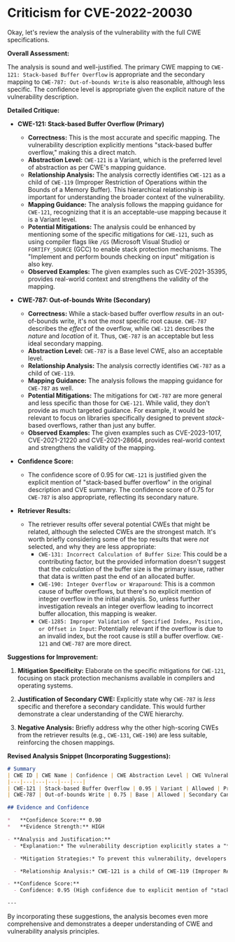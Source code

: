 # Criticism for CVE-2022-20030

Okay, let's review the analysis of the vulnerability with the full CWE specifications.

**Overall Assessment:**

The analysis is sound and well-justified.  The primary CWE mapping to `CWE-121: Stack-based Buffer Overflow` is appropriate and the secondary mapping to `CWE-787: Out-of-bounds Write` is also reasonable, although less specific.  The confidence level is appropriate given the explicit nature of the vulnerability description.

**Detailed Critique:**

*   **CWE-121: Stack-based Buffer Overflow (Primary)**

    *   **Correctness:** This is the most accurate and specific mapping.  The vulnerability description explicitly mentions "stack-based buffer overflow," making this a direct match.
    *   **Abstraction Level:** `CWE-121` is a Variant, which is the preferred level of abstraction as per CWE's mapping guidance.
    *   **Relationship Analysis:** The analysis correctly identifies `CWE-121` as a child of `CWE-119` (Improper Restriction of Operations within the Bounds of a Memory Buffer).  This hierarchical relationship is important for understanding the broader context of the vulnerability.
    *   **Mapping Guidance:**  The analysis follows the mapping guidance for `CWE-121`, recognizing that it is an acceptable-use mapping because it is a Variant level.
    *   **Potential Mitigations:** The analysis could be enhanced by mentioning some of the specific mitigations for `CWE-121`, such as using compiler flags like `/GS` (Microsoft Visual Studio) or `FORTIFY_SOURCE` (GCC) to enable stack protection mechanisms. The "Implement and perform bounds checking on input" mitigation is also key.
    *   **Observed Examples:** The given examples such as CVE-2021-35395, provides real-world context and strengthens the validity of the mapping.

*   **CWE-787: Out-of-bounds Write (Secondary)**

    *   **Correctness:** While a stack-based buffer overflow *results* in an out-of-bounds write, it's not the *most* specific root cause. `CWE-787` describes the *effect* of the overflow, while `CWE-121` describes the *nature* and *location* of it. Thus, `CWE-787` is an acceptable but less ideal secondary mapping.
    *   **Abstraction Level:** `CWE-787` is a Base level CWE, also an acceptable level.
    *   **Relationship Analysis:** The analysis correctly identifies `CWE-787` as a child of `CWE-119`.
    *   **Mapping Guidance:**  The analysis follows the mapping guidance for `CWE-787` as well.
    *   **Potential Mitigations:** The mitigations for `CWE-787` are more general and less specific than those for `CWE-121`. While valid, they don't provide as much targeted guidance. For example, it would be relevant to focus on libraries specifically designed to prevent *stack*-based overflows, rather than just any buffer.
    *   **Observed Examples:** The given examples such as CVE-2023-1017, CVE-2021-21220 and CVE-2021-28664, provides real-world context and strengthens the validity of the mapping.

*   **Confidence Score:**

    *   The confidence score of 0.95 for `CWE-121` is justified given the explicit mention of "stack-based buffer overflow" in the original description and CVE summary. The confidence score of 0.75 for `CWE-787` is also appropriate, reflecting its secondary nature.

*   **Retriever Results:**

    *   The retriever results offer several potential CWEs that might be related, although the selected CWEs are the strongest match. It's worth briefly considering some of the top results that were *not* selected, and why they are less appropriate:
        *   `CWE-131: Incorrect Calculation of Buffer Size`: This could be a contributing factor, but the provided information doesn't suggest that the *calculation* of the buffer size is the primary issue, rather that data is written past the end of an allocated buffer.
        *   `CWE-190: Integer Overflow or Wraparound`: This is a common cause of buffer overflows, but there's no explicit mention of integer overflow in the initial analysis. So, unless further investigation reveals an integer overflow leading to incorrect buffer allocation, this mapping is weaker.
        *   `CWE-1285: Improper Validation of Specified Index, Position, or Offset in Input`: Potentially relevant if the overflow is due to an invalid index, but the root cause is still a buffer overflow. `CWE-121` and `CWE-787` are more direct.

**Suggestions for Improvement:**

1.  **Mitigation Specificity:** Elaborate on the specific mitigations for `CWE-121`, focusing on stack protection mechanisms available in compilers and operating systems.

2.  **Justification of Secondary CWE:** Explicitly state why `CWE-787` is *less* specific and therefore a secondary candidate. This would further demonstrate a clear understanding of the CWE hierarchy.

3.  **Negative Analysis:** Briefly address why the other high-scoring CWEs from the retriever results (e.g., `CWE-131`, `CWE-190`) are less suitable, reinforcing the chosen mappings.

**Revised Analysis Snippet (Incorporating Suggestions):**

```markdown
# Summary
| CWE ID | CWE Name | Confidence | CWE Abstraction Level | CWE Vulnerability Mapping Label | CWE-Vulnerability Mapping Notes |
|---|---|---|---|---|---|
| CWE-121 | Stack-based Buffer Overflow | 0.95 | Variant | Allowed | Primary CWE |
| CWE-787 | Out-of-bounds Write | 0.75 | Base | Allowed | Secondary Candidate |

## Evidence and Confidence

*   **Confidence Score:** 0.90
*   **Evidence Strength:** HIGH

- **Analysis and Justification:**  
  - *Explanation:* The vulnerability description explicitly states a "**stack-based buffer overflow**" as the root cause, leading to an "**out of bounds write**". This aligns directly with CWE-121 (Stack-based Buffer Overflow), which is a variant of buffer overflow vulnerabilities. The CVE Reference Links Content Summary confirms this by stating "Out-of-bounds write due to a stack-based buffer overflow in the vow driver." The impact is local escalation of privilege, which is a typical consequence of buffer overflows. While CWE-787 (Out-of-bounds Write) is also applicable as the overflow results in writing outside of the buffer, CWE-121 is more specific because it identifies the location of the overflow (stack), making it the more accurate primary mapping. Other potential candidates such as CWE-131 and CWE-190 are less applicable as the available information doesn't suggest a miscalculation of buffer size or integer overflow issues as primary root causes.

  - *Mitigation Strategies:* To prevent this vulnerability, developers should implement robust bounds checking on input to ensure that data written to the stack does not exceed the allocated buffer size. Using safer string handling functions (e.g., `strncpy` instead of `strcpy`) can also mitigate the risk. Compiler-level protections like stack canaries (e.g., enabled by the `/GS` flag in Microsoft Visual Studio or `FORTIFY_SOURCE` in GCC) provide a defense-in-depth approach to detect and prevent stack overflows at runtime.

  - *Relationship Analysis:* CWE-121 is a child of CWE-119 (Improper Restriction of Operations within the Bounds of a Memory Buffer), which is a more general class of buffer overflow vulnerabilities. CWE-121 is also a parent of more specific stack-based buffer overflow variants. CWE-787 (Out-of-bounds Write) is a related weakness, as the buffer overflow leads to writing outside the intended memory region.

- **Confidence Score:**  
  - Confidence: 0.95 (High confidence due to explicit mention of "stack-based buffer overflow" in the vulnerability description and CVE summary)

---
```

By incorporating these suggestions, the analysis becomes even more comprehensive and demonstrates a deeper understanding of CWE and vulnerability analysis principles.